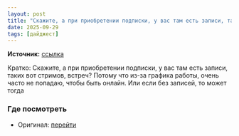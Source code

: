 ```yaml
---
layout: post
title: "Скажите, а при приобретении подписки, у вас там есть записи, таких вот стримов, встреч?"
date: 2025-09-29
tags: [дайджест]
---
```


**Источник:** [ссылка](https://t.me/videodengi_chat/11403)

Кратко: Скажите, а при приобретении подписки, у вас там есть записи, таких вот стримов, встреч? Потому что из-за графика работы, очень часто не попадаю, чтобы быть онлайн.
Или если без записей, то может тогда

### Где посмотреть
- Оригинал: [перейти]({link})
